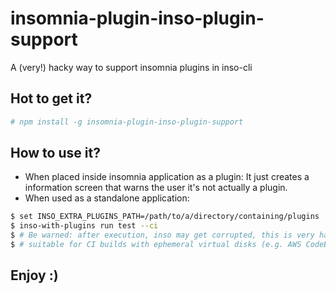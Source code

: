 # insomnia-plugin-inso-plugin-support
A (very!) hacky way to support insomnia plugins in inso-cli

## Hot to get it?
```sh
# npm install -g insomnia-plugin-inso-plugin-support
```

## How to use it?
- When placed inside insomnia application as a plugin: It just creates a information screen that warns the user it's not actually a plugin.
- When used as a standalone application:
```sh
$ set INSO_EXTRA_PLUGINS_PATH=/path/to/a/directory/containing/plugins
$ inso-with-plugins run test --ci
$ # Be warned: after execution, inso may get corrupted, this is very hacky and only
$ # suitable for CI builds with ephemeral virtual disks (e.g. AWS CodeBuild)
```

## Enjoy :)

